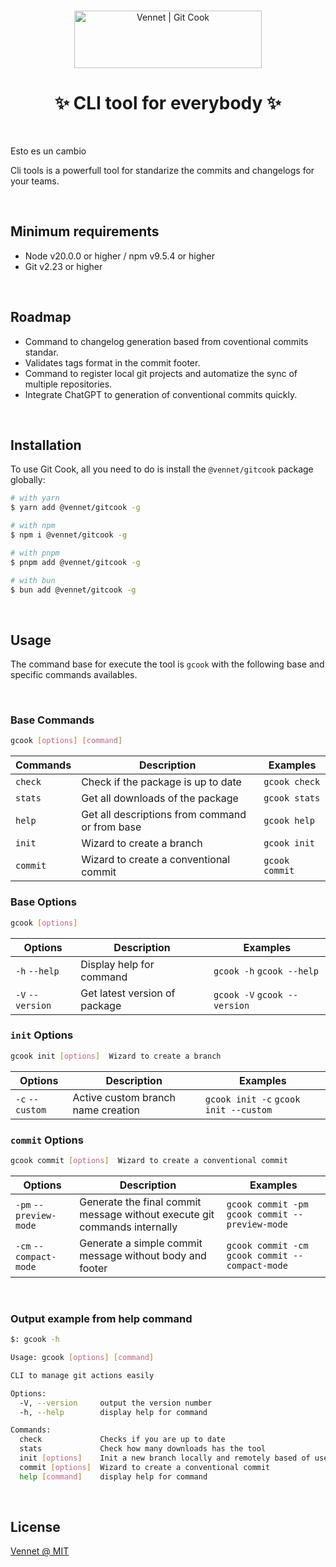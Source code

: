 <br>
<p align="center">
  <a href="https://vennet.dev/projects/gitcook">
    <img src="https://drive.google.com/file/d/1J9OlxuJ35a5uIEaZ0hzWM0mIJpYnBo0U/view?usp=drive_link" width="300px" height="92px" alt="Vennet | Git Cook"/>
  </a>
</p>

<h1 align="center">✨ CLI tool for everybody ✨</h1>

<br>

Esto es un cambio

Cli tools is a powerfull tool for standarize the commits and changelogs for your teams.

<br />

## Minimum requirements

- Node v20.0.0 or higher / npm v9.5.4 or higher
- Git v2.23 or higher

<br />

## Roadmap

- Command to changelog generation based from coventional commits standar.
- Validates tags format in the commit footer.
- Command to register local git projects and automatize the sync of multiple repositories.
- Integrate ChatGPT to generation of conventional commits quickly.

<br />

## Installation

To use Git Cook, all you need to do is install the
`@vennet/gitcook` package globally:

```sh
# with yarn
$ yarn add @vennet/gitcook -g

# with npm
$ npm i @vennet/gitcook -g

# with pnpm
$ pnpm add @vennet/gitcook -g

# with bun
$ bun add @vennet/gitcook -g
```

<br>

## Usage

The command base for execute the tool is `gcook` with the following base and specific commands availables.

<br>

### Base Commands

```sh
gcook [options] [command]
```

| Commands | Description                                    | Examples       |
|----------|------------------------------------------------|----------------|
| `check`  | Check if the package is up to date             | `gcook check`  |
| `stats`  | Get all downloads of the package               | `gcook stats`  |
| `help`   | Get all descriptions from command or from base | `gcook help`   |
| `init`   | Wizard to create a branch               | `gcook init`   |
| `commit` | Wizard to create a conventional commit         | `gcook commit` |

### Base Options

```sh
gcook [options]
```

| Options          | Description                   | Examples                     |
| ---------------- | ----------------------------- | ---------------------------- |
| `-h` `--help`    | Display help for command      | `gcook -h` `gcook --help`    |
| `-V` `--version` | Get latest version of package | `gcook -V` `gcook --version` |

### `init` Options

```sh
gcook init [options]  Wizard to create a branch
```

| Options         | Description                                                               | Examples                              |
|-----------------|---------------------------------------------------------------------------|---------------------------------------|
| `-c` `--custom` | Active custom branch name creation | `gcook init -c` `gcook init --custom` |

### `commit` Options

```sh
gcook commit [options]  Wizard to create a conventional commit
```

| Options                | Description                                                               | Examples                                       |
|------------------------|---------------------------------------------------------------------------|------------------------------------------------|
| `-pm` `--preview-mode` | Generate the final commit message without execute git commands internally | `gcook commit -pm` `gcook commit --preview-mode` |
| `-cm` `--compact-mode` | Generate a simple commit message without body and footer                  | `gcook commit -cm` `gcook commit --compact-mode`   |

<br>

### Output example from help command

```sh
$: gcook -h

Usage: gcook [options] [command]

CLI to manage git actions easily

Options:
  -V, --version     output the version number
  -h, --help        display help for command

Commands:
  check             Checks if you are up to date
  stats             Check how many downloads has the tool
  init [options]    Init a new branch locally and remotely based of user selection
  commit [options]  Wizard to create a conventional commit
  help [command]    display help for command
```

<br>

## License

[Vennet @ MIT](https://github.com/vennet-developers/gitcook/blob/main/LICENSE)
